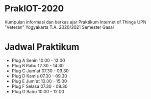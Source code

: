 # PrakIOT-2020
Kumpulan informasi dan berkas ajar Praktikum Internet of Things UPN "Veteran" Yogyakarta T.A. 2020/2021 Semester Gasal

# Jadwal Praktikum
* Plug A Senin 10.00 - 12.00
* Plug B Rabu 12.30 - 14.30
* Plug C Jum'at 07.30 - 09.30
* Plug D Kamis 07.30 - 09.30
* Plug E Jum'at 13.00 - 15.00
* Plug F Selasa 07.30 - 09.30
* Plug G Rabu 10.00 - 12.00
